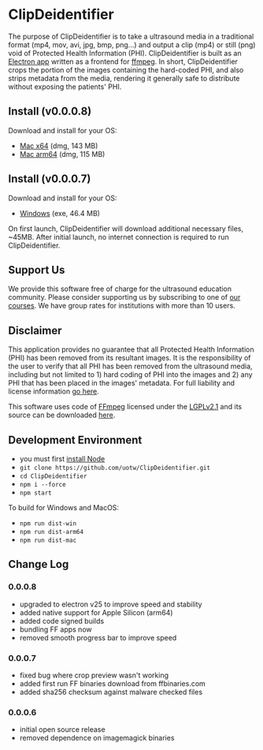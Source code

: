 # ClipDeidentifier
The purpose of ClipDeidentifier is to take a ultrasound media in a traditional format (mp4, mov, avi, jpg, bmp, png...) and output a clip (mp4) or still (png) void of Protected Health Information (PHI). ClipDeidentifier is built as an [Electron app](https://electronjs.org/) written as a frontend for [ffmpeg](https://www.ffmpeg.org/). In short, ClipDeidentifier crops the portion of the images containing the hard-coded PHI, and also strips metadata from the media, rendering it generally safe to distribute without exposing the patients' PHI.

## Install (v0.0.0.8)
Download and install for your OS:
- [Mac x64](https://d25ixnv6uinqzi.cloudfront.net/Anonymizer/CD.Installer.v0.8.x64.dmg) (dmg, 143 MB)
- [Mac arm64](https://d25ixnv6uinqzi.cloudfront.net/Anonymizer/CD.Installer.v0.8.arm64.dmg) (dmg, 115 MB)

## Install (v0.0.0.7)
Download and install for your OS:
- [Windows](https://d25ixnv6uinqzi.cloudfront.net/Anonymizer/CD.installer.0.0.0.7.exe) (exe, 46.4 MB)

On first launch, ClipDeidentifier will download additional necessary files, ~45MB. After initial launch, no internet connection is required to run ClipDeidentifier.

## Support Us
We provide this software free of charge for the ultrasound education community. Please consider supporting us by subscribing to one of [our courses](https://courses.coreultrasound.com/). We have group rates for institutions with more than 10 users.

## Disclaimer
This application provides no guarantee that all Protected Health Information (PHI) has been removed from its resultant images. It is the responsibility of the user to verify that all PHI has been removed from the ultrasound media, including but not limited to 1) hard coding of PHI into the images and 2) any PHI that has been placed in the images' metadata. For full liability and license information [go here](https://github.com/uotw/ClipDeidentifier/blob/master/LICENSE.md). 

This software uses code of <a href=http://ffmpeg.org>FFmpeg</a> licensed under the <a href=http://www.gnu.org/licenses/old-licenses/lgpl-2.1.html>LGPLv2.1</a> and its source can be downloaded <a href=link_to_your_sources>here</a>.

## Development Environment
- you must first [install Node](https://nodejs.org/en/download/)
- `git clone https://github.com/uotw/ClipDeidentifier.git`
- `cd ClipDeidentifier`
- `npm i --force`
- `npm start`

To build for Windows and MacOS:
- `npm run dist-win`
- `npm run dist-arm64`
- `npm run dist-mac`

## Change Log
### 0.0.0.8
- upgraded to electron v25 to improve speed and stability
- added native support for Apple Silicon (arm64)
- added code signed builds
- bundling FF apps now
- removed smooth progress bar to improve speed

### 0.0.0.7
- fixed bug where crop preview wasn't working
- added first run FF binaries download from ffbinaries.com
- added sha256 checksum against malware checked files

### 0.0.0.6
- initial open source release
- removed dependence on imagemagick binaries